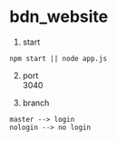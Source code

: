 # bdn_website

  1. start  

  ```
  npm start || node app.js
  ```
  
  2. port  
  3040  

  3. branch  
  ```
  master --> login
  nologin --> no login
  ```
  